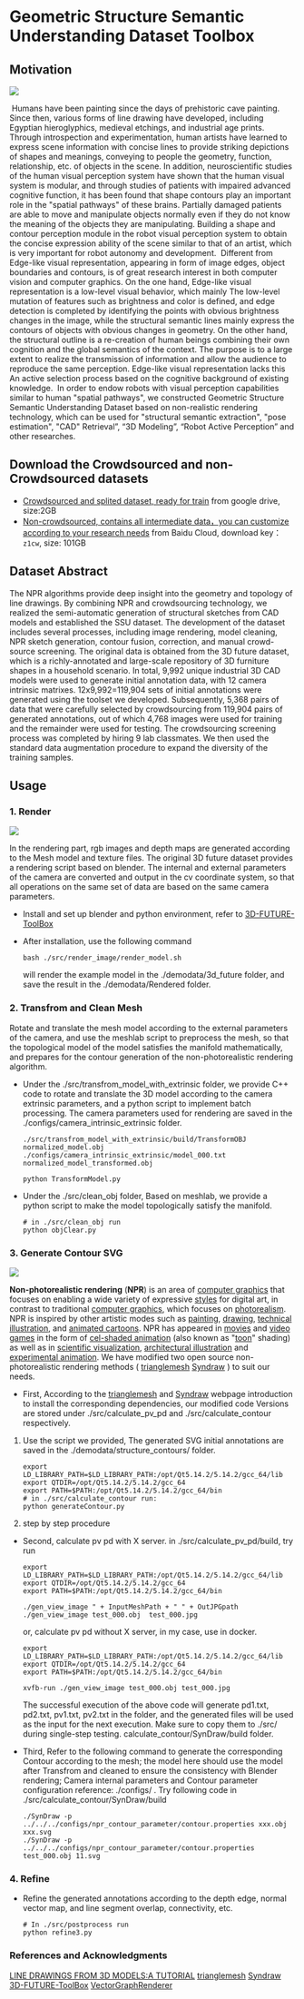 # Geometric Structure Semantic Understanding Dataset Toolbox



## Motivation

![](./configs/asserts/motivation.png)

​	Humans have been painting since the days of prehistoric cave painting. Since then, various forms of line drawing have developed, including Egyptian hieroglyphics, medieval etchings, and industrial age prints. Through introspection and experimentation, human artists have learned to express scene information with concise lines to provide striking depictions of shapes and meanings, conveying to people the geometry, function, relationship, etc. of objects in the scene. In addition, neuroscientific studies of the human visual perception system have shown that the human visual system is modular, and through studies of patients with impaired advanced cognitive function, it has been found that shape contours play an important role in the "spatial pathways" of these brains. Partially damaged patients are able to move and manipulate objects normally even if they do not know the meaning of the objects they are manipulating. Building a shape and contour perception module in the robot visual perception system to obtain the concise expression ability of the scene similar to that of an artist, which is very important for robot autonomy and development.
​	Different from Edge-like visual representation, appearing in form of image edges, object boundaries and contours, is of great research interest in both computer vision and computer graphics. On the one hand, Edge-like visual representation is a low-level visual behavior, which mainly The low-level mutation of features such as brightness and color is defined, and edge detection is completed by identifying the points with obvious brightness changes in the image, while the structural semantic lines mainly express the contours of objects with obvious changes in geometry. On the other hand, the structural outline is a re-creation of human beings combining their own cognition and the global semantics of the context. The purpose is to a large extent to realize the transmission of information and allow the audience to reproduce the same perception. Edge-like visual representation lacks this An active selection process based on the cognitive background of existing knowledge.
​	In order to endow robots with visual perception capabilities similar to human "spatial pathways", we constructed Geometric Structure Semantic Understanding Dataset based on non-realistic rendering technology, which can be used for "structural semantic extraction", "pose estimation", "CAD" Retrieval”, “3D Modeling”, “Robot Active Perception” and other researches.

## Download the Crowdsourced and non-Crowdsourced datasets 
- [Crowdsourced and splited dataset, ready for train](https://drive.google.com/file/d/1WhvipuYH20O7Pk-rDHyLorVFm6zh31j3/view?usp=share_link) from google drive, size:2GB
- [Non-crowdsourced, contains all intermediate data，you can customize according to your research needs](https://pan.baidu.com/s/1LZ0lgSBmsV8sKcXEU9zjzw) from Baidu Cloud, download key：``z1cw``, size: 101GB

## Dataset Abstract
The NPR algorithms provide deep insight into the geometry and topology of line drawings. By combining NPR and crowdsourcing technology, we realized the semi-automatic generation of structural sketches from CAD models and established the SSU dataset. The development of the dataset includes several processes, including image rendering, model cleaning, NPR sketch generation, contour fusion, correction, and manual crowd-source screening. The original data is obtained from the 3D future dataset, which is a richly-annotated and large-scale repository of 3D furniture shapes in a household scenario. In total, 9,992 unique industrial 3D CAD models were used to generate initial annotation data, with 12 camera intrinsic matrixes. 12x9,992=119,904 sets of initial annotations were generated using the toolset we developed. Subsequently, 5,368 pairs of data that were carefully selected by crowdsourcing from 119,904 pairs of generated annotations, out of which 4,768 images were used for training and the remainder were used for testing. The crowdsourcing screening process was completed by hiring 9 lab classmates. We then used the standard data augmentation procedure to expand the diversity of the training samples. 


## Usage

### 1. Render 

![](./configs/asserts/renderdemodata2.png)

In the rendering part, rgb images and depth maps are generated according to the Mesh model and texture files. The original 3D future dataset provides a rendering script based on blender. The internal and external parameters of the camera are converted and output in the cv coordinate system, so that all operations on the same set of data are based on the same camera parameters.

- Install and set up blender and python environment, refer to [3D-FUTURE-ToolBox](https://github.com/3D-FRONT-FUTURE/3D-FUTURE-ToolBox)

- After installation, use the following command

  ```
  bash ./src/render_image/render_model.sh
  ```

  will render the example model in the ./demodata/3d_future folder, and save the result in the ./demodata/Rendered folder.

### 2. Transfrom and Clean Mesh

Rotate and translate the mesh model according to the external parameters of the camera, and use the meshlab script to preprocess the mesh, so that the topological model of the model satisfies the manifold mathematically, and prepares for the contour generation of the non-photorealistic rendering algorithm.

- Under the ./src/transfrom_model_with_extrinsic folder, we provide C++ code to rotate and translate the 3D model according to the camera extrinsic parameters, and a python script to implement batch processing. The camera parameters used for rendering are saved in the ./configs/camera_intrinsic_extrinsic folder.

  ```
  ./src/transfrom_model_with_extrinsic/build/TransformOBJ normalized_model.obj ./configs/camera_intrinsic_extrinsic/model_000.txt normalized_model_transformed.obj
  ```

  ```
  python TransformModel.py
  ```

- Under the ./src/clean_obj folder,  Based on meshlab, we provide a python script to make the model topologically satisfy the manifold.

  ```
  # in ./src/clean_obj run
  python objClear.py
  ```

### 3. Generate Contour SVG

![](./configs/asserts/GeneratedAnno.png)

**Non-photorealistic rendering** (**NPR**) is an area of [computer graphics](https://en.wikipedia.org/wiki/Computer_graphics) that focuses on enabling a wide variety of expressive [styles](https://en.wikipedia.org/wiki/Style_(visual_arts)) for digital art, in contrast to traditional [computer graphics](https://en.wikipedia.org/wiki/Computer_graphics), which focuses on [photorealism](https://en.wikipedia.org/wiki/Photorealism). NPR is inspired by other artistic modes such as [painting](https://en.wikipedia.org/wiki/Painting), [drawing](https://en.wikipedia.org/wiki/Drawing), [technical illustration](https://en.wikipedia.org/wiki/Technical_illustration), and [animated cartoons](https://en.wikipedia.org/wiki/Animated_cartoons). NPR has appeared in [movies](https://en.wikipedia.org/wiki/Film) and [video games](https://en.wikipedia.org/wiki/Video_game) in the form of [cel-shaded animation](https://en.wikipedia.org/wiki/Cel_shading) (also known as "[toon](https://en.wikipedia.org/wiki/Cartoon)" shading) as well as in [scientific visualization](https://en.wikipedia.org/wiki/Scientific_visualization), [architectural illustration](https://en.wikipedia.org/wiki/Architectural_illustration) and [experimental animation](https://en.wikipedia.org/wiki/Experimental_animation). We have modified two open source non-photorealistic rendering methods  ( [trianglemesh](https://github.com/zddhub/trianglemesh)
[Syndraw](https://gitlab.inria.fr/D3/contour-detect) ) to suit our needs. 

- First, According to the [trianglemesh](https://github.com/zddhub/trianglemesh) and [Syndraw](https://gitlab.inria.fr/D3/contour-detect) webpage introduction to install the corresponding dependencies, our modified code Versions are stored under ./src/calculate_pv_pd and ./src/calculate_contour respectively.

1. Use the script we provided, The generated SVG initial annotations are saved in the ./demodata/structure_contours/ folder.

   ```
   export LD_LIBRARY_PATH=$LD_LIBRARY_PATH:/opt/Qt5.14.2/5.14.2/gcc_64/lib
   export QTDIR=/opt/Qt5.14.2/5.14.2/gcc_64
   export PATH=$PATH:/opt/Qt5.14.2/5.14.2/gcc_64/bin
   # in ./src/calculate_contour run:
   python generateContour.py
   ```

2. step by step procedure

- Second, calculate pv pd with  X server. in ./src/calculate_pv_pd/build, try run

  ```
  export LD_LIBRARY_PATH=$LD_LIBRARY_PATH:/opt/Qt5.14.2/5.14.2/gcc_64/lib
  export QTDIR=/opt/Qt5.14.2/5.14.2/gcc_64
  export PATH=$PATH:/opt/Qt5.14.2/5.14.2/gcc_64/bin
  
  ./gen_view_image " + InputMeshPath + " " + OutJPGpath
  ./gen_view_image test_000.obj  test_000.jpg
  ```

  or, calculate pv pd without X server, in my case, use in docker.

  ```
  export LD_LIBRARY_PATH=$LD_LIBRARY_PATH:/opt/Qt5.14.2/5.14.2/gcc_64/lib
  export QTDIR=/opt/Qt5.14.2/5.14.2/gcc_64
  export PATH=$PATH:/opt/Qt5.14.2/5.14.2/gcc_64/bin
  
  xvfb-run ./gen_view_image test_000.obj test_000.jpg
  ```

  The successful execution of the above code will generate pd1.txt, pd2.txt, pv1.txt, pv2.txt in the folder, and the generated files will be used as the input for the next execution. Make sure to copy them to ./src/ during single-step testing. calculate_contour/SynDraw/build folder.

- Third,   Refer to the following command to generate the corresponding Contour according to the mesh; the model here should use the model after Transfrom and cleaned to ensure the consistency with Blender rendering; Camera internal parameters and Contour parameter configuration reference: ./configs/ .  Try following code  in ./src/calculate_contour/SynDraw/build 

  ```
  ./SynDraw -p ../../../configs/npr_contour_parameter/contour.properties xxx.obj xxx.svg
  ./SynDraw -p ../../../configs/npr_contour_parameter/contour.properties test_000.obj 11.svg
  ```

### 4. Refine

- Refine the generated annotations according to the depth edge, normal vector map, and line segment overlap, connectivity, etc.

  ```
  # In ./src/postprocess run
  python refine3.py
  ```


### References and Acknowledgments
[LINE DRAWINGS FROM 3D MODELS:A TUTORIAL](https://arxiv.org/abs/1810.01175)
[trianglemesh](https://github.com/zddhub/trianglemesh)
[Syndraw](https://gitlab.inria.fr/D3/contour-detect)
[3D-FUTURE-ToolBox](https://github.com/3D-FRONT-FUTURE/3D-FUTURE-ToolBox)
[VectorGraphRenderer](https://github.com/hjwdzh/VectorGraphRenderer)

